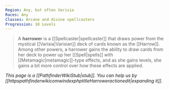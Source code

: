 ```yaml
---
Region: Any, but often Varisia
Races: Any
Classes: Arcane and divine spellcasters
Progression: 10 Levels
---
```


> A **harrower** is a [[Spellcaster|spellcaster]] that draws power from the mystical [[Varisia|Varisian]] deck of cards known as the [[Harrow]]. Among other powers, a harrower gains the ability to draw cards from her deck to power up her [[Spell|spells]] with [[Metamagic|metamagic]]-type effects, and as she gains levels, she gains a bit more control over how these effects are applied.



*This page is a [[PathfinderWikiStub|stub]]. You can help us by [[httpspathfinderwikicomwindexphptitleHarroweractionedit|expanding it]].*








